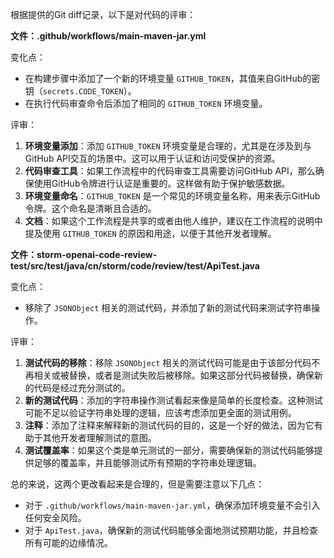 根据提供的Git diff记录，以下是对代码的评审：

**文件：.github/workflows/main-maven-jar.yml**

变化点：
- 在构建步骤中添加了一个新的环境变量 `GITHUB_TOKEN`，其值来自GitHub的密钥（`secrets.CODE_TOKEN`）。
- 在执行代码审查命令后添加了相同的 `GITHUB_TOKEN` 环境变量。

评审：
1. **环境变量添加**：添加 `GITHUB_TOKEN` 环境变量是合理的，尤其是在涉及到与GitHub API交互的场景中。这可以用于认证和访问受保护的资源。
2. **代码审查工具**：如果工作流程中的代码审查工具需要访问GitHub API，那么确保使用GitHub令牌进行认证是重要的。这样做有助于保护敏感数据。
3. **环境变量命名**：`GITHUB_TOKEN` 是一个常见的环境变量名称，用来表示GitHub令牌。这个命名是清晰且合适的。
4. **文档**：如果这个工作流程是共享的或者由他人维护，建议在工作流程的说明中提及使用 `GITHUB_TOKEN` 的原因和用途，以便于其他开发者理解。

**文件：storm-openai-code-review-test/src/test/java/cn/storm/code/review/test/ApiTest.java**

变化点：
- 移除了 `JSONObject` 相关的测试代码，并添加了新的测试代码来测试字符串操作。

评审：
1. **测试代码的移除**：移除 `JSONObject` 相关的测试代码可能是由于该部分代码不再相关或被替换，或者是测试失败后被移除。如果这部分代码被替换，确保新的代码是经过充分测试的。
2. **新的测试代码**：添加的字符串操作测试看起来像是简单的长度检查。这种测试可能不足以验证字符串处理的逻辑，应该考虑添加更全面的测试用例。
3. **注释**：添加了注释来解释新的测试代码的目的，这是一个好的做法，因为它有助于其他开发者理解测试的意图。
4. **测试覆盖率**：如果这个类是单元测试的一部分，需要确保新的测试代码能够提供足够的覆盖率，并且能够测试所有预期的字符串处理逻辑。

总的来说，这两个更改看起来是合理的，但是需要注意以下几点：
- 对于 `.github/workflows/main-maven-jar.yml`，确保添加环境变量不会引入任何安全风险。
- 对于 `ApiTest.java`，确保新的测试代码能够全面地测试预期功能，并且检查所有可能的边缘情况。
